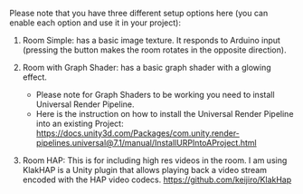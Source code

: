 
Please note that you have three different setup options here (you can enable each option and use it in your project):

1. Room Simple:
    has a basic image texture. It responds to Arduino input (pressing the button makes the ​room rotates in the opposite direction). 

2. Room with Graph Shader: 
    has a basic graph shader with a glowing effect. 
    * Please note for Graph Shaders to be working you need to install Universal Render Pipeline. 
    * Here is the instruction on how to install the Universal Render Pipeline into an existing Project: https://docs.unity3d.com/Packages/com.unity.render-pipelines.universal@7.1/manual/InstallURPIntoAProject.html

3. Room HAP:
    This is for including high res videos in the room.
    I am using KlakHAP is a Unity plugin that allows playing back a video stream encoded with the HAP video codecs. https://github.com/keijiro/KlakHap
